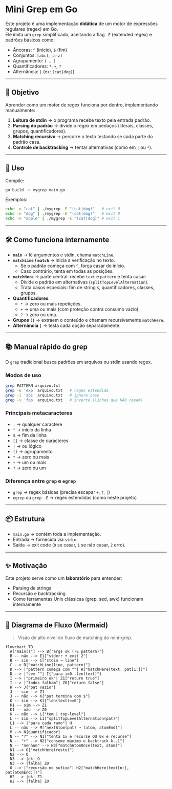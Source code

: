 # Mini Grep em Go

Este projeto é uma implementação **didática** de um motor de expressões regulares (regex) em Go.  
Ele imita um `grep` simplificado, aceitando a flag `-E` (extended regex) e padrões básicos como:

- Âncoras: `^` (início), `$` (fim)
- Conjuntos: `[abc]`, `[a-z]`
- Agrupamento: `( … )`
- Quantificadores: `*`, `+`, `?`
- Alternância: `|` (ex: `(cat|dog)`)

---

## 🎯 Objetivo

Aprender como um motor de regex funciona por dentro, implementando manualmente:

1. **Leitura de stdin** → o programa recebe texto pela entrada padrão.
2. **Parsing do padrão** → divide o regex em pedaços (literais, classes, grupos, quantificadores).
3. **Matching recursivo** → percorre o texto testando se cada parte do padrão casa.
4. **Controle de backtracking** → tentar alternativas (como em `|` ou `*`).

---

## 🚀 Uso

Compile:

```bash
go build -o mygrep main.go
```

Exemplos:

```bash
echo -n "cat" | ./mygrep -E "(cat|dog)"   # exit 0
echo -n "dog" | ./mygrep -E "(cat|dog)"   # exit 0
echo -n "apple" | ./mygrep -E "(cat|dog)" # exit 1
```

---

## 🛠 Como funciona internamente

- **`main`** → lê argumentos e stdin, chama `matchLine`.
- **`matchLine` / `match`** → inicia a verificação no texto.  
  - Se o padrão começa com `^`, força casar do início.  
  - Caso contrário, tenta em todas as posições.
- **`matchHere`** → parte central: recebe `text` e `pattern` e tenta casar:
  - Divide o padrão em alternativas (`splitTopLevelAlternation`).
  - Trata casos especiais: fim de string `$`, quantificadores, classes, grupos.
- **Quantificadores**:
  - `*` → zero ou mais repetições.
  - `+` → uma ou mais (com proteção contra consumo vazio).
  - `?` → zero ou uma.
- **Grupos `()`** → extraem o conteúdo e chamam recursivamente `matchHere`.
- **Alternância `|`** → testa cada opção separadamente.

---

## 📚 Manual rápido do grep

O `grep` tradicional busca padrões em arquivos ou stdin usando regex.

### Modos de uso

```bash
grep PATTERN arquivo.txt
grep -E 'exp' arquivo.txt   # regex estendida
grep -i 'abc' arquivo.txt   # ignore case
grep -v 'foo' arquivo.txt   # inverte (linhas que NÃO casam)
```

### Principais metacaracteres

- `.` → qualquer caractere
- `^` → início da linha
- `$` → fim da linha
- `[]` → classe de caracteres
- `|` → ou lógico
- `()` → agrupamento
- `*` → zero ou mais
- `+` → um ou mais
- `?` → zero ou um

### Diferença entre `grep` e `egrep`

- `grep` → regex básicas (precisa escapar `+`, `?`, `|`)
- `egrep` ou `grep -E` → regex estendidas (como neste projeto)

---

## 📦 Estrutura

- `main.go` → contém toda a implementação.
- Entrada → fornecida via `stdin`.
- Saída → exit code (`0` se casar, `1` se não casar, `2` erro).

---

## ✨ Motivação

Este projeto serve como um **laboratório** para entender:

- Parsing de strings
- Recursão e backtracking
- Como ferramentas Unix clássicas (grep, sed, awk) funcionam internamente

---

## 🧭 Diagrama de Fluxo (Mermaid)

> Visão de alto nível do fluxo de matching do mini-grep.

```mermaid
flowchart TD
  A["main()"] --> B{"args ok (-E pattern)"}
  B -- não --> E1["stderr + exit 2"]
  B -- sim --> C["stdin → line"]
  C --> D["matchLine(line, pattern)"]
  D --> |"pattern começa com ^"| H["matchHere(text, pat[1:])"]
  D --> |"sem ^"| I{"para i=0..len(text)"}
  I --> |"primeiro ok"| Z1["return true"]
  I --> |"todos falham"| Z0["return false"]
  H --> J{"pat vazio"}
  J -- sim --> Z1
  J -- não --> K{"pat termina com $"}
  K -- sim --> K1{"len(text)==0"}
  K1 -- sim --> Z1
  K1 -- não --> Z0
  K -- não --> L{"tem | top-level"}
  L -- sim --> L1["splitTopLevelAlternation(pat)"]
  L1 --> |"para cada ramo"| H
  L -- não --> M["nextAtom(pat) → (atom, atomEnd)"]
  M --> N{quantificador}
  N -- "?" --> N1["tenta 1x e recurse OU 0x e recurse"]
  N -- "+" --> N2["consome máximo e backtrack k..1"]
  N -- "nenhum" --> N3["matchAtomOnce(text, atom)"]
  N1 --> O["matchHere(resto)"]
  N2 --> O
  N3 --> |ok| O
  N3 --> |falha| Z0
  O --> |"recursão no sufixo"| H2["matchHere(text[n:], pat[atomEnd:])"]
  H2 --> |ok| Z1
  H2 --> |falha| Z0
```
